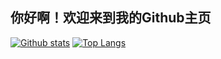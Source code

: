 ## 你好啊！欢迎来到我的Github主页

[![Github stats](https://github-readme-stats.vercel.app/api?username=1445982330&show_icons=true&include_all_commits=true)](https://github.com/1445982330/github-readme-stats)
[![Top Langs](https://github-readme-stats.vercel.app/api/top-langs/?username=1445982330&layout=compact)](https://github.com/1445982330/github-readme-stats)

